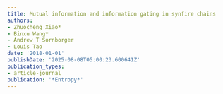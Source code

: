```yaml
---
title: Mutual information and information gating in synfire chains
authors:
- Zhuocheng Xiao*
- Binxu Wang*
- Andrew T Sornborger
- Louis Tao
date: '2018-01-01'
publishDate: '2025-08-08T05:00:23.600641Z'
publication_types:
- article-journal
publication: '*Entropy*'
---
```

